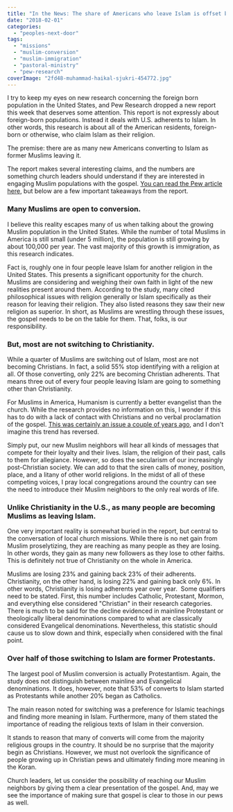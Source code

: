 ```yaml
---
title: "In the News: The share of Americans who leave Islam is offset by those who become Muslim"
date: "2018-02-01"
categories: 
  - "peoples-next-door"
tags: 
  - "missions"
  - "muslim-conversion"
  - "muslim-immigration"
  - "pastoral-ministry"
  - "pew-research"
coverImage: "2fd48-muhammad-haikal-sjukri-454772.jpg"
---
```


I try to keep my eyes on new research concerning the foreign born population in the United States, and Pew Research dropped a new report this week that deserves some attention. This report is not expressly about foreign-born populations. Instead it deals with U.S. adherents to Islam. In other words, this research is about all of the American residents, foreign-born or otherwise, who claim Islam as their religion.

The premise: there are as many new Americans converting to Islam as former Muslims leaving it.

The report makes several interesting claims, and the numbers are something church leaders should understand if they are interested in engaging Muslim populations with the gospel. [You can read the Pew article here](http://www.pewresearch.org/fact-tank/2018/01/26/the-share-of-americans-who-leave-islam-is-offset-by-those-who-become-muslim/), but below are a few important takeaways from the report.

### Many Muslims are open to conversion.

I believe this reality escapes many of us when talking about the growing Muslim population in the United States. While the number of total Muslims in America is still small (under 5 million), the population is still growing by about 100,000 per year. The vast majority of this growth is immigration, as this research indicates.

Fact is, roughly one in four people leave Islam for another religion in the United States. This presents a significant opportunity for the church. Muslims are considering and weighing their own faith in light of the new realities present around them. According to the study, many cited philosophical issues with religion generally or Islam specifically as their reason for leaving their religion. They also listed reasons they saw their new religion as superior. In short, as Muslims are wrestling through these issues, the gospel needs to be on the table for them. That, folks, is our responsibility.

### But, most are not switching to Christianity.

While a quarter of Muslims are switching out of Islam, most are not becoming Christians. In fact, a solid 55% stop identifying with a religion at all. Of those converting, only 22% are becoming Christian adherents. That means three out of every four people leaving Islam are going to something other than Christianity.

For Muslims in America, Humanism is currently a better evangelist than the church. While the research provides no information on this, I wonder if this has to do with a lack of contact with Christians and no verbal proclamation of the gospel. [This was certainly an issue a couple of years ago](http://blog.keelancook.com/2015/10/in-the-news-the-craziest-statistic-youll-read-about-north-american-missions.html), and I don't imagine this trend has reversed.

Simply put, our new Muslim neighbors will hear all kinds of messages that compete for their loyalty and their lives. Islam, the religion of their past, calls to them for allegiance. However, so does the secularism of our increasingly post-Christian society. We can add to that the siren calls of money, position, place, and a litany of other world religions. In the midst of all of these competing voices, I pray local congregations around the country can see the need to introduce their Muslim neighbors to the only real words of life.

### Unlike Christianity in the U.S., as many people are becoming Muslims as leaving Islam.

One very important reality is somewhat buried in the report, but central to the conversation of local church missions. While there is no net gain from Muslim proselytizing, they are reaching as many people as they are losing. In other words, they gain as many new followers as they lose to other faiths. This is definitely not true of Christianity on the whole in America.

Muslims are losing 23% and gaining back 23% of their adherents. Christianity, on the other hand, is losing 22% and gaining back only 6%. In other words, Christianity is losing adherents year over year.  Some qualifiers need to be stated. First, this number includes Catholic, Protestant, Mormon, and everything else considered "Christian" in their research categories. There is much to be said for the decline evidenced in mainline Protestant or theologically liberal denominations compared to what are classically considered Evangelical denominations. Nevertheless, this statistic should cause us to slow down and think, especially when considered with the final point.

### Over half of those switching to Islam are former Protestants.

The largest pool of Muslim conversion is actually Protestantism. Again, the study does not distinguish between mainline and Evangelical denominations. It does, however, note that 53% of converts to Islam started as Protestants while another 20% began as Catholics.

The main reason noted for switching was a preference for Islamic teachings and finding more meaning in Islam. Furthermore, many of them stated the importance of reading the religious texts of Islam in their conversion.

It stands to reason that many of converts will come from the majority religious groups in the country. It should be no surprise that the majority begin as Christians. However, we must not overlook the significance of people growing up in Christian pews and ultimately finding more meaning in the Koran.

Church leaders, let us consider the possibility of reaching our Muslim neighbors by giving them a clear presentation of the gospel. And, may we see the importance of making sure that gospel is clear to those in our pews as well.
